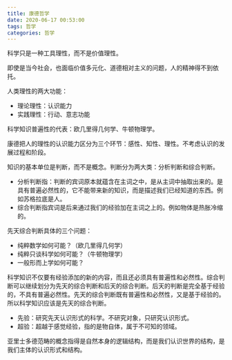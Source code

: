 ```yaml
---
title: 康德哲学
date: 2020-06-17 00:53:00
tags: 哲学
categories: 哲学
---
```


科学只是一种工具理性，而不是价值理性。

即使是当今社会，也面临价值多元化、道德相对主义的问题，人的精神得不到依托。

人类理性的两大功能：

- 理论理性：认识能力
- 实践理性：行动、意志功能

科学知识普遍性的代表：欧几里得几何学、牛顿物理学。

康德把人的理性的认识能力区分为三个环节：感性、知性、理性。不考虑认识的发展过程和阶段。

知识的基本单位是判断，而不是概念。判断分为两大类：分析判断和综合判断。

- 分析判断指：判断的宾词原本就蕴含在主词之中，是从主词中抽取出来的。是具有普遍必然性的，它不能带来新的知识，而是描述我们已经知道的东西。例如苏格拉底是人。
- 综合判断指宾词是后来通过我们的经验加在主词之上的。例如物体是热胀冷缩的。

先天综合判断具体的三个问题：

- 纯粹数学如何可能？（欧几里得几何学）
- 纯粹只谈科学如何可能？（牛顿物理学）
- 一般形而上学如何可能？

科学知识不仅要有经验添加的新的内容，而且还必须具有普遍性和必然性。综合判断可以继续划分为先天的综合判断和后天的综合判断。后天的判断是完全基于经验的，不具有普遍必然性。先天的综合判断既有普遍性和必然性，又是基于经验的。所以科学知识应该是先天的综合判断。

- 先验：研究先天认识形式的科学。不研究对象，只研究认识形式。
- 超验：超越于感觉经验，指的是物自体，属于不可知的领域。

亚里士多德范畴的概念指得是自然本身的逻辑结构，而是我们认识世界的结构，是我们主体的认识形式和结构。
